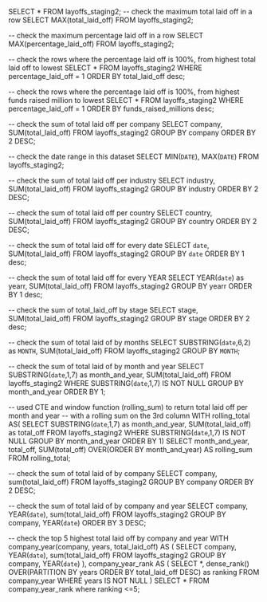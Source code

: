 SELECT * 
FROM layoffs_staging2;
-- check the maximum total laid off in a row
SELECT MAX(total_laid_off)
FROM layoffs_staging2;

-- check the maximum percentage laid off in a row
SELECT MAX(percentage_laid_off)
FROM layoffs_staging2;

-- check the rows where the percentage laid off is 100%, from highest total laid off to lowest
SELECT *
FROM layoffs_staging2
WHERE percentage_laid_off = 1
ORDER BY total_laid_off desc;

-- check the rows where the percentage laid off is 100%, from highest funds raised million to lowest
SELECT *
FROM layoffs_staging2
WHERE percentage_laid_off = 1
ORDER BY funds_raised_millions desc;

-- check the sum of total laid off per company
SELECT company, SUM(total_laid_off)
FROM layoffs_staging2
GROUP BY company
ORDER BY 2 DESC;

-- check the date range in this dataset
SELECT MIN(`DATE`), MAX(`DATE`)
FROM layoffs_staging2;

-- check the sum of total laid off per industry
SELECT industry, SUM(total_laid_off)
FROM layoffs_staging2
GROUP BY industry
ORDER BY 2 DESC;

-- check the sum of total laid off per country
SELECT country, SUM(total_laid_off)
FROM layoffs_staging2
GROUP BY country
ORDER BY 2 DESC;

-- check the sum of total laid off for every date
SELECT `date`, SUM(total_laid_off)
FROM layoffs_staging2
GROUP BY `date`
ORDER BY 1 desc;

-- check the sum of total laid off for every YEAR
SELECT YEAR(`date`) as yearr, SUM(total_laid_off)
FROM layoffs_staging2
GROUP BY yearr
ORDER BY 1 desc;

-- check the sum of total_laid_off by stage
SELECT stage, SUM(total_laid_off)
FROM layoffs_staging2
GROUP BY stage
ORDER BY 2 desc;

-- check the sum of total laid of by months
SELECT SUBSTRING(`date`,6,2) as `MONTH`, SUM(total_laid_off)
FROM layoffs_staging2
GROUP BY `MONTH`;


-- check the sum of total laid of by month and year
SELECT SUBSTRING(`date`,1,7) as month_and_year, SUM(total_laid_off)
FROM layoffs_staging2
WHERE SUBSTRING(`date`,1,7) IS NOT NULL
GROUP BY month_and_year
ORDER BY 1;

-- used CTE and window function (rolling_sum) to return total laid off per month and year
-- with a rolling sum on the 3rd column
WITH rolling_total AS(
SELECT SUBSTRING(`date`,1,7) as month_and_year, SUM(total_laid_off) as total_off
FROM layoffs_staging2
WHERE SUBSTRING(`date`,1,7) IS NOT NULL
GROUP BY month_and_year
ORDER BY 1)
SELECT month_and_year, total_off,
SUM(total_off) OVER(ORDER BY month_and_year) AS rolling_sum
FROM rolling_total;

--  check the sum of total laid of by company
SELECT company, sum(total_laid_off)
FROM layoffs_staging2 
GROUP BY company
ORDER BY 2 DESC;

--  check the sum of total laid of by company and year
SELECT company, YEAR(`date`), sum(total_laid_off)
FROM layoffs_staging2 
GROUP BY company, YEAR(`date`)
ORDER BY 3 DESC;

-- check the top 5 highest total laid off by company and year
WITH company_year(company, years, total_laid_off) AS (
SELECT company, YEAR(`date`), sum(total_laid_off)
FROM layoffs_staging2 
GROUP BY company, YEAR(`date`)
),
company_year_rank AS (
SELECT *, dense_rank() OVER(PARTITION BY years ORDER BY total_laid_off DESC) as ranking
FROM company_year
WHERE years IS NOT NULL
)
SELECT *
FROM company_year_rank
where ranking <=5;




